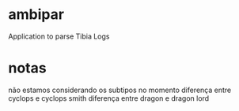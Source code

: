 # ambipar
Application to parse Tibia Logs

# notas
não estamos considerando os subtipos no momento
diferença entre cyclops e cyclops smith
diferença entre dragon e dragon lord